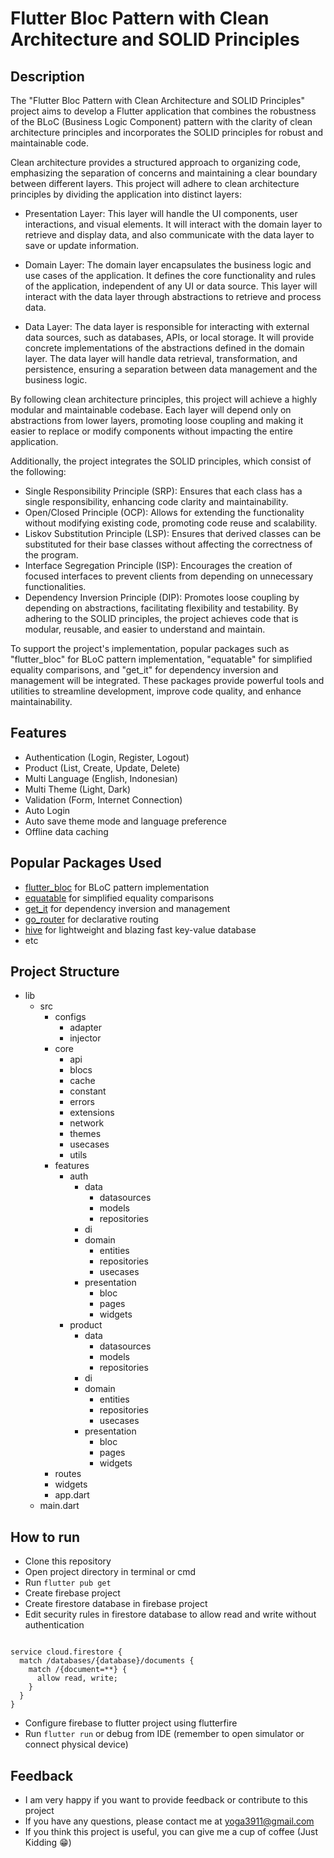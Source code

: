 # Flutter Bloc Pattern with Clean Architecture and SOLID Principles

## Description
The "Flutter Bloc Pattern with Clean Architecture and SOLID Principles" project aims to develop a Flutter application that combines the robustness of the BLoC (Business Logic Component) pattern with the clarity of clean architecture principles and incorporates the SOLID principles for robust and maintainable code.

Clean architecture provides a structured approach to organizing code, emphasizing the separation of concerns and maintaining a clear boundary between different layers. This project will adhere to clean architecture principles by dividing the application into distinct layers:

- Presentation Layer: This layer will handle the UI components, user interactions, and visual elements. It will interact with the domain layer to retrieve and display data, and also communicate with the data layer to save or update information.

- Domain Layer: The domain layer encapsulates the business logic and use cases of the application. It defines the core functionality and rules of the application, independent of any UI or data source. This layer will interact with the data layer through abstractions to retrieve and process data.

- Data Layer: The data layer is responsible for interacting with external data sources, such as databases, APIs, or local storage. It will provide concrete implementations of the abstractions defined in the domain layer. The data layer will handle data retrieval, transformation, and persistence, ensuring a separation between data management and the business logic.

By following clean architecture principles, this project will achieve a highly modular and maintainable codebase. Each layer will depend only on abstractions from lower layers, promoting loose coupling and making it easier to replace or modify components without impacting the entire application.

Additionally, the project integrates the SOLID principles, which consist of the following:

- Single Responsibility Principle (SRP): Ensures that each class has a single responsibility, enhancing code clarity and maintainability.
- Open/Closed Principle (OCP): Allows for extending the functionality without modifying existing code, promoting code reuse and scalability.
- Liskov Substitution Principle (LSP): Ensures that derived classes can be substituted for their base classes without affecting the correctness of the program.
- Interface Segregation Principle (ISP): Encourages the creation of focused interfaces to prevent clients from depending on unnecessary functionalities.
- Dependency Inversion Principle (DIP): Promotes loose coupling by depending on abstractions, facilitating flexibility and testability.
By adhering to the SOLID principles, the project achieves code that is modular, reusable, and easier to understand and maintain.

To support the project's implementation, popular packages such as "flutter_bloc" for BLoC pattern implementation, "equatable" for simplified equality comparisons, and "get_it" for dependency inversion and management will be integrated. These packages provide powerful tools and utilities to streamline development, improve code quality, and enhance maintainability.
## Features
- Authentication (Login, Register, Logout)
- Product (List, Create, Update, Delete)
- Multi Language (English, Indonesian)
- Multi Theme (Light, Dark)
- Validation (Form, Internet Connection)
- Auto Login
- Auto save theme mode and language preference
- Offline data caching

## Popular Packages Used
- [flutter_bloc](https://pub.dev/packages/flutter_bloc) for BLoC pattern implementation
- [equatable](https://pub.dev/packages/equatable) for simplified equality comparisons
- [get_it](https://pub.dev/packages/get_it) for dependency inversion and management
- [go_router](https://pub.dev/packages/go_router) for declarative routing
- [hive](https://pub.dev/packages/hive) for lightweight and blazing fast key-value database
- etc
## Project Structure
- lib
  - src
    - configs
      - adapter
      - injector
    - core
      - api
      - blocs
      - cache
      - constant
      - errors
      - extensions
      - network
      - themes
      - usecases
      - utils
    - features
      - auth
        - data
          - datasources
          - models
          - repositories
        - di
        - domain
          - entities
          - repositories
          - usecases
        - presentation
          - bloc
          - pages
          - widgets
      - product
        - data
          - datasources
          - models
          - repositories
        - di
        - domain
          - entities
          - repositories
          - usecases
        - presentation
          - bloc
          - pages
          - widgets
    - routes
    - widgets
    - app.dart
  - main.dart

## How to run
- Clone this repository
- Open project directory in terminal or cmd
- Run `flutter pub get`
- Create firebase project
- Create firestore database in firebase project
- Edit security rules in firestore database to allow read and write without authentication
```rules_version = '2';

service cloud.firestore {
  match /databases/{database}/documents {
    match /{document=**} {
      allow read, write;
    }
  }
}
```
- Configure firebase to flutter project using flutterfire
- Run `flutter run` or debug from IDE (remember to open simulator or connect physical device)

## Feedback
- I am very happy if you want to provide feedback or contribute to this project
- If you have any questions, please contact me at yoga3911@gmail.com
- If you think this project is useful, you can give me a cup of coffee (Just Kidding 😁)